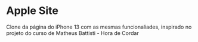 # Apple Site 

Clone da página do iPhone 13 com as mesmas funcionaliades, inspirado no projeto do curso de Matheus Battisti - Hora de Cordar

